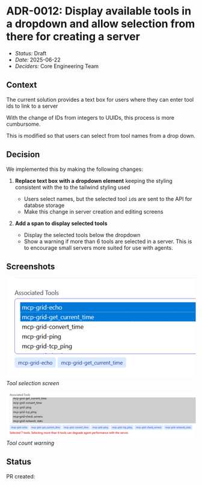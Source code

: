 # ADR-0012: Display available tools in a dropdown and allow selection from there for creating a server

- *Status:* Draft
- *Date:* 2025-06-22
- *Deciders:* Core Engineering Team

## Context

The current solution provides a text box for users where they can enter tool ids to link to a server

With the change of IDs from integers to UUIDs, this process is more cumbursome.

This is modified so that users can select from tool names from a drop down.

## Decision

We implemented this by making the following changes:

1. **Replace text box with a dropdown element** keeping the styling consistent with the to the tailwind styling used
   - Users select names, but the selected tool `id`s are sent to the API for databse storage
   - Make this change in server creation and editing screens

2. **Add a span to display selected tools**
   - Display the selected tools below the dropdown
   - Show a warning if more than 6 tools are selected in a server. This is to encourage small servers more suited for use with agents.

## Screenshots
![Tool selection screen](tool-selection-screen.png)
*Tool selection screen*

![Tool count warning](tool-count-warning.png)
*Tool count warning*
## Status

PR created: []()
